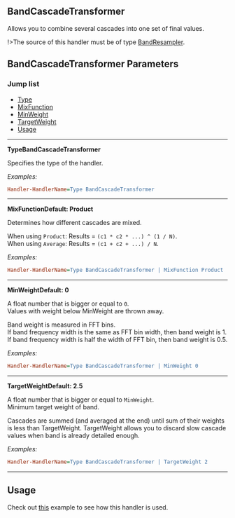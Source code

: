 ## BandCascadeTransformer

Allows you to combine several cascades into one set of final values.

!>The source of this handler must be of type [BandResampler](/docs/handler-types/fft/band-resampler.md).

## BandCascadeTransformer Parameters

### Jump list

- [Type](#type)
- [MixFunction](#mix-function)
- [MinWeight](#min-weight)
- [TargetWeight](#target-weight)
- [Usage](#usage)

---

<p id="type" class="p-title"><b>Type</b><b>BandCascadeTransformer</b></p>

Specifies the type of the handler.

_Examples:_

```ini
Handler-HandlerName=Type BandCascadeTransformer
```

---

<p id="mix-function" class="p-title"><b>MixFunction</b><b>Default: Product</b></p>

Determines how different cascades are mixed.

When using `Product`: Results = `(c1 * c2 * ...) ^ (1 / N)`.<br/>
When using `Average`: Results = `(c1 + c2 + ...) / N`.

_Examples:_

```ini
Handler-HandlerName=Type BandCascadeTransformer | MixFunction Product
```

---

<p id="min-weight" class="p-title"><b>MinWeight</b><b>Default: 0</b></p>

A float number that is bigger or equal to `0`.<br>
Values with weight below MinWeight are thrown away.

Band weight is measured in FFT bins.<br/>
If band frequency width is the same as FFT bin width, then band weight is 1.<br/>
If band frequency width is half the width of FFT bin, then band weight is 0.5.

_Examples:_

```ini
Handler-HandlerName=Type BandCascadeTransformer | MinWeight 0
```

---

<p id="target-weight" class="p-title"><b>TargetWeight</b><b>Default: 2.5</b></p>

A float number that is bigger or equal to `MinWeight`.<br>
Minimum target weight of band.

Cascades are summed (and averaged at the end) until sum of their weights is less than TargetWeight. TargetWeight allows you to discard slow cascade values when band is already detailed enough.

_Examples:_

```ini
Handler-HandlerName=Type BandCascadeTransformer | TargetWeight 2
```

---

## Usage

Check out [this](/docs/usage-examples/fft-spectrum.md) example to see how this handler is used.
